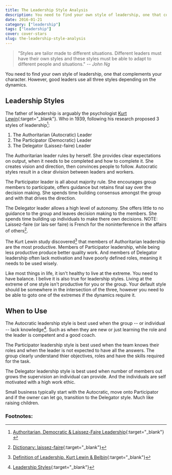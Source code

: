 ```yaml
---
title: The Leadership Style Analysis
description: You need to find your own style of leadership, one that complements your character. However, good leaders use all three styles depending on the dynamics.
date: 2016-01-21
category: ["leadership"]
tags: ["leadership"]
cover: cover-stars
slug: the-leadership-style-analysis
---
```


> "Styles are tailor made to different situations. Different leaders must have their own styles and these styles must be able to adapt to different people and situations."
> <cite> -- John Ng</cite>

You need to find your own style of leadership, one that complements your character. However, good leaders use all three styles depending on the dynamics.

## Leadership Styles

The father of leadership is arguably the psychologist [Kurt Lewin](https://en.wikipedia.org/wiki/Kurt_Lewin){:target="_blank"}. Who in 1939, following his research proposed 3 styles of leadership[^enotes]:

1. The Authoritarian (Autocratic) Leader
2. The Participator (Democratic) Leader
3. The Delegator (Laissez-faire) Leader

The Authoritarian leader rules by herself. She provides clear expectations on output, when it needs to be completed and how to complete it. She creates vision and direction, then convinces people to follow. Autocratic styles result in a clear division between leaders and workers.

The Participator leader is all about majority rule. She encourages group members to participate, offers guidance but retains final say over the decision making. She spends time building consensus amongst the group and with that drives the direction.

The Delegator leader allows a high level of autonomy. She offers little to no guidance to the group and leaves decision making to the members. She spends time building up individuals to make there own decisions. NOTE: Laissez-faire (or lais·ser faire) is French for the noninterference in the affairs of others[^laissez-faire].

The Kurt Lewin study discovered[^definition-of-leadership] that members of Authoritarian leadership are the most productive. Members of Participator leadership, while being less productive produce better quality work. And members of Delegator leadership often lack motivation and have poorly defined roles, meaning it needs to be used wisely.

Like most things in life, it isn't healthy to live at the extreme. You need to have balance. I belive it is also true for leadership styles. Living at the extreme of one style isn't productive for you or the group. Your default style should be somewhere in the intersection of the three, however you need to be able to goto one of the extremes if the dynamics require it.

## When to Use

The Autocratic leadership style is best used when the group -- or individual -- lack knowledge[^leadership-styles]. Such as when they are new or just learning the role and the leader is competent and a good coach.

The Participator leadership style is best used when the team knows their roles and when the leader is not expected to have all the answers. The group clearly understand thier objectives, roles and have the skills required for the task.

The Delegator leadership style is best used when number of members out grows the supervision an individual can provide. And the individuals are self motivated with a high work ethic.

Small business typically start with the Autocratic, move onto Participator and if the owner can let go, transition to the Delegator style. Much like raising children.

### Footnotes:
[^enotes]: [Authoritarian, Democratic & Laissez-Faire Leadership](http://www.enotes.com/research-starters/authoritarian-democratic-laissez-faire-leadership){:target="_blank"}
[^laissez-faire]: [Dictionary: laissez-faire](http://www.dictionary.com/browse/laissez-faire){:target="_blank"}
[^definition-of-leadership]: [Definition of Leadership. Kurt Lewin & Belbin](https://nofinchaos.wordpress.com/2012/03/07/definition-of-leadership-kurt-lewin/){:target="_blank"}
[^leadership-styles]: [Leadership Styles](http://www.nwlink.com/~donclark/leader/leadstl.html){:target="_blank"}